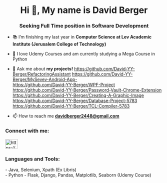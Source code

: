 <h1 align="center">Hi 👋, My name is David Berger</h1>
<h3 align="center">Seeking Full Time position in Software Development</h3>

- 📚 I’m finishing my last year in **Computer Science at Lev Academic Institute (Jerusalem College of Technology)**
- 🌱 I love Udemy Courses and am currently studying a Mega Course in Python

- 💬 Ask me about **my projects!**
https://github.com/David-YY-Berger/RefactoringAssistant
https://github.com/David-YY-Berger/MySevev-Android-App-    
https://github.com/David-YY-Berger/WPF-Project   
https://github.com/David-YY-Berger/Password-Vault-Chrome-Extension  
https://github.com/David-YY-Berger/Creating-A-Graphic-Image  
https://github.com/David-YY-Berger/Database-Project-5783  
https://github.com/David-YY-Berger/TCL-Compiler-5783

- 📫 How to reach me **davidberger2448@gmail.com**

<h3 align="left">Connect with me:</h3>
<p align="left">
<a href="https://linkedin.com/in/david-yy-berger/" target="blank"><img align="center" src="https://raw.githubusercontent.com/rahuldkjain/github-profile-readme-generator/master/src/images/icons/Social/linked-in-alt.svg" alt="https://www.linkedin.com/in/david-yy-berger/" height="30" width="40" /></a>
</p>

<h3 align="left">Languages and Tools:</h3>
-	Java, Selenium, Xpath (Ex Libris) <br>
-	Python - Flask, Django, Pandas, Matplotlib, Seaborn (Udemy Course) <br> 
